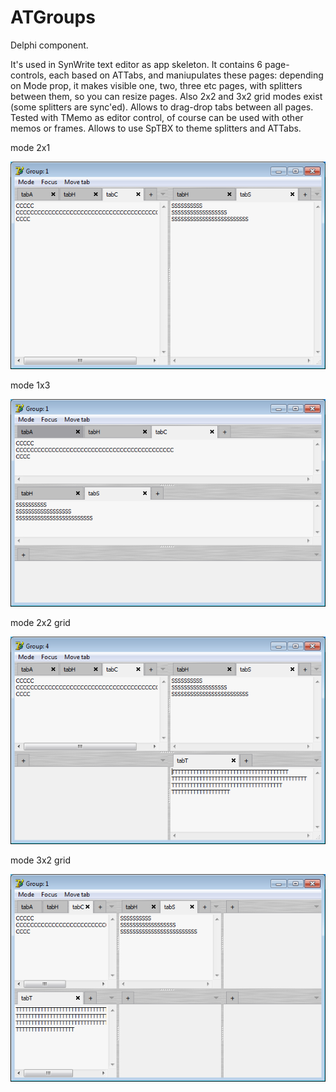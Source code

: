 ATGroups
========

Delphi component.

It's used in SynWrite text editor as app skeleton. It contains 6 page-controls, each based on ATTabs, and maniupulates these pages: depending on Mode prop, it makes visible one, two, three etc pages, with splitters between them, so you can resize pages. Also 2x2 and 3x2 grid modes exist (some splitters are sync'ed). Allows to drag-drop tabs between all pages. Tested with TMemo as editor control, of course can be used with other memos or frames. Allows to use SpTBX to theme splitters and ATTabs.

mode 2x1

![img](img/mode2x1.png?raw=true)

mode 1x3

![img](img/mode1x3.png?raw=true)

mode 2x2 grid

![img](img/mode2x2.png?raw=true)

mode 3x2 grid

![img](img/mode3x2.png?raw=true)
